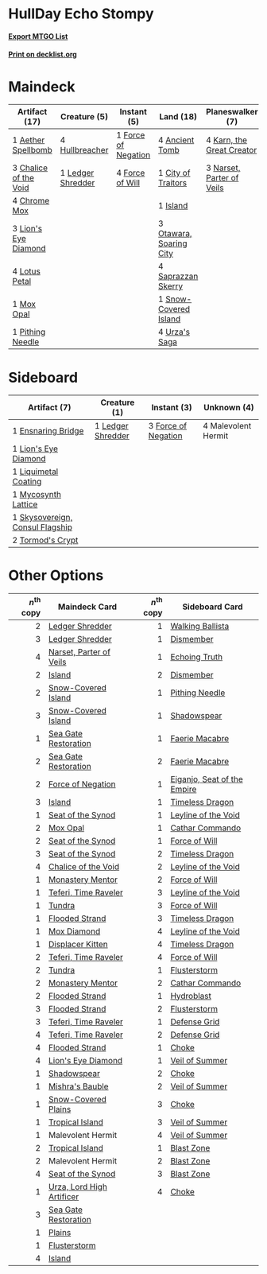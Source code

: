 # HullDay Echo Stompy

#### [Export MTGO List](../collection/HullDay%20Echo%20Stompy/HullDay%20Echo%20Stompy.txt)
#### [Print on decklist.org](http://decklist.org/?deckmain=1%09Aether%20Spellbomb%0A4%09Ancient%20Tomb%0A3%09Chalice%20of%20the%20Void%0A4%09Chrome%20Mox%0A1%09City%20of%20Traitors%0A4%09Day's%20Undoing%0A4%09Echo%20of%20Eons%0A1%09Force%20of%20Negation%0A4%09Force%20of%20Will%0A4%09Hullbreacher%0A1%09Island%0A4%09Karn,%20the%20Great%20Creator%0A1%09Ledger%20Shredder%0A3%09Lion's%20Eye%20Diamond%0A4%09Lotus%20Petal%0A1%09Mox%20Opal%0A3%09Narset,%20Parter%20of%20Veils%0A3%09Otawara,%20Soaring%20City%0A1%09Pithing%20Needle%0A4%09Saprazzan%20Skerry%0A1%09Snow-Covered%20Island%0A4%09Urza's%20Saga&deckside=1%09Ensnaring%20Bridge%0A3%09Force%20of%20Negation%0A1%09Ledger%20Shredder%0A1%09Lion's%20Eye%20Diamond%0A1%09Liquimetal%20Coating%0A4%09Malevolent%20Hermit%0A1%09Mycosynth%20Lattice%0A1%09Skysovereign,%20Consul%20Flagship%0A2%09Tormod's%20Crypt)
# Maindeck

|                                         Artifact (17)                                          |                                        Creature (5)                                        |                                         Instant (5)                                          |                                            Land (18)                                             |                                          Planeswalker (7)                                          |                                       Sorcery (8)                                        |
|------------------------------------------------------------------------------------------------|--------------------------------------------------------------------------------------------|----------------------------------------------------------------------------------------------|--------------------------------------------------------------------------------------------------|----------------------------------------------------------------------------------------------------|------------------------------------------------------------------------------------------|
|1 [Aether Spellbomb](http://gatherer.wizards.com/Pages/Card/Details.aspx?multiverseid=220525)   |4 [Hullbreacher](http://gatherer.wizards.com/Pages/Card/Details.aspx?multiverseid=502308)   |1 [Force of Negation](http://gatherer.wizards.com/Pages/Card/Details.aspx?multiverseid=464001)|4 [Ancient Tomb](http://gatherer.wizards.com/Pages/Card/Details.aspx?multiverseid=409567)         |4 [Karn, the Great Creator](http://gatherer.wizards.com/Pages/Card/Details.aspx?multiverseid=460928)|4 [Day's Undoing](http://gatherer.wizards.com/Pages/Card/Details.aspx?multiverseid=398652)|
|3 [Chalice of the Void](http://gatherer.wizards.com/Pages/Card/Details.aspx?multiverseid=442211)|1 [Ledger Shredder](http://gatherer.wizards.com/Pages/Card/Details.aspx?multiverseid=555247)|4 [Force of Will](http://gatherer.wizards.com/Pages/Card/Details.aspx?multiverseid=3107)      |1 [City of Traitors](http://gatherer.wizards.com/Pages/Card/Details.aspx?multiverseid=6168)       |3 [Narset, Parter of Veils](http://gatherer.wizards.com/Pages/Card/Details.aspx?multiverseid=460988)|4 [Echo of Eons](http://gatherer.wizards.com/Pages/Card/Details.aspx?multiverseid=463995) |
|4 [Chrome Mox](http://gatherer.wizards.com/Pages/Card/Details.aspx?multiverseid=413761)         |                                                                                            |                                                                                              |1 [Island](http://gatherer.wizards.com/Pages/Card/Details.aspx?multiverseid=439857)               |                                                                                                    |                                                                                          |
|3 [Lion's Eye Diamond](http://gatherer.wizards.com/Pages/Card/Details.aspx?multiverseid=3255)   |                                                                                            |                                                                                              |3 [Otawara, Soaring City](http://gatherer.wizards.com/Pages/Card/Details.aspx?multiverseid=548584)|                                                                                                    |                                                                                          |
|4 [Lotus Petal](http://gatherer.wizards.com/Pages/Card/Details.aspx?multiverseid=420602)        |                                                                                            |                                                                                              |4 [Saprazzan Skerry](http://gatherer.wizards.com/Pages/Card/Details.aspx?multiverseid=19643)      |                                                                                                    |                                                                                          |
|1 [Mox Opal](http://gatherer.wizards.com/Pages/Card/Details.aspx?multiverseid=397719)           |                                                                                            |                                                                                              |1 [Snow-Covered Island](http://gatherer.wizards.com/Pages/Card/Details.aspx?multiverseid=121130)  |                                                                                                    |                                                                                          |
|1 [Pithing Needle](http://gatherer.wizards.com/Pages/Card/Details.aspx?multiverseid=129526)     |                                                                                            |                                                                                              |4 [Urza's Saga](http://gatherer.wizards.com/Pages/Card/Details.aspx?multiverseid=522335)          |                                                                                                    |                                                                                          |


# Sideboard

|                                               Artifact (7)                                               |                                        Creature (1)                                        |                                         Instant (3)                                          |    Unknown (4)    |
|----------------------------------------------------------------------------------------------------------|--------------------------------------------------------------------------------------------|----------------------------------------------------------------------------------------------|-------------------|
|1 [Ensnaring Bridge](http://gatherer.wizards.com/Pages/Card/Details.aspx?multiverseid=15866)              |1 [Ledger Shredder](http://gatherer.wizards.com/Pages/Card/Details.aspx?multiverseid=555247)|3 [Force of Negation](http://gatherer.wizards.com/Pages/Card/Details.aspx?multiverseid=464001)|4 Malevolent Hermit|
|1 [Lion's Eye Diamond](http://gatherer.wizards.com/Pages/Card/Details.aspx?multiverseid=3255)             |                                                                                            |                                                                                              |                   |
|1 [Liquimetal Coating](http://gatherer.wizards.com/Pages/Card/Details.aspx?multiverseid=389578)           |                                                                                            |                                                                                              |                   |
|1 [Mycosynth Lattice](http://gatherer.wizards.com/Pages/Card/Details.aspx?multiverseid=446209)            |                                                                                            |                                                                                              |                   |
|1 [Skysovereign, Consul Flagship](http://gatherer.wizards.com/Pages/Card/Details.aspx?multiverseid=417807)|                                                                                            |                                                                                              |                   |
|2 [Tormod's Crypt](http://gatherer.wizards.com/Pages/Card/Details.aspx?multiverseid=389723)               |                                                                                            |                                                                                              |                   |


# Other Options

|*n*<sup>th</sup> copy|                                           Maindeck Card                                            |*n*<sup>th</sup> copy|                                            Sideboard Card                                            |
|--------------------:|----------------------------------------------------------------------------------------------------|--------------------:|------------------------------------------------------------------------------------------------------|
|                    2|[Ledger Shredder](http://gatherer.wizards.com/Pages/Card/Details.aspx?multiverseid=555247)          |                    1|[Walking Ballista](http://gatherer.wizards.com/Pages/Card/Details.aspx?multiverseid=423848)           |
|                    3|[Ledger Shredder](http://gatherer.wizards.com/Pages/Card/Details.aspx?multiverseid=555247)          |                    1|[Dismember](http://gatherer.wizards.com/Pages/Card/Details.aspx?multiverseid=382182)                  |
|                    4|[Narset, Parter of Veils](http://gatherer.wizards.com/Pages/Card/Details.aspx?multiverseid=460988)  |                    1|[Echoing Truth](http://gatherer.wizards.com/Pages/Card/Details.aspx?multiverseid=405212)              |
|                    2|[Island](http://gatherer.wizards.com/Pages/Card/Details.aspx?multiverseid=439857)                   |                    2|[Dismember](http://gatherer.wizards.com/Pages/Card/Details.aspx?multiverseid=382182)                  |
|                    2|[Snow-Covered Island](http://gatherer.wizards.com/Pages/Card/Details.aspx?multiverseid=121130)      |                    1|[Pithing Needle](http://gatherer.wizards.com/Pages/Card/Details.aspx?multiverseid=129526)             |
|                    3|[Snow-Covered Island](http://gatherer.wizards.com/Pages/Card/Details.aspx?multiverseid=121130)      |                    1|[Shadowspear](http://gatherer.wizards.com/Pages/Card/Details.aspx?multiverseid=476487)                |
|                    1|[Sea Gate Restoration](http://gatherer.wizards.com/Pages/Card/Details.aspx?multiverseid=491706)     |                    1|[Faerie Macabre](http://gatherer.wizards.com/Pages/Card/Details.aspx?multiverseid=201822)             |
|                    2|[Sea Gate Restoration](http://gatherer.wizards.com/Pages/Card/Details.aspx?multiverseid=491706)     |                    2|[Faerie Macabre](http://gatherer.wizards.com/Pages/Card/Details.aspx?multiverseid=201822)             |
|                    2|[Force of Negation](http://gatherer.wizards.com/Pages/Card/Details.aspx?multiverseid=464001)        |                    1|[Eiganjo, Seat of the Empire](http://gatherer.wizards.com/Pages/Card/Details.aspx?multiverseid=548581)|
|                    3|[Island](http://gatherer.wizards.com/Pages/Card/Details.aspx?multiverseid=439857)                   |                    1|[Timeless Dragon](http://gatherer.wizards.com/Pages/Card/Details.aspx?multiverseid=522111)            |
|                    1|[Seat of the Synod](http://gatherer.wizards.com/Pages/Card/Details.aspx?multiverseid=420940)        |                    1|[Leyline of the Void](http://gatherer.wizards.com/Pages/Card/Details.aspx?multiverseid=107682)        |
|                    2|[Mox Opal](http://gatherer.wizards.com/Pages/Card/Details.aspx?multiverseid=397719)                 |                    1|[Cathar Commando](http://gatherer.wizards.com/Pages/Card/Details.aspx?multiverseid=534764)            |
|                    2|[Seat of the Synod](http://gatherer.wizards.com/Pages/Card/Details.aspx?multiverseid=420940)        |                    1|[Force of Will](http://gatherer.wizards.com/Pages/Card/Details.aspx?multiverseid=3107)                |
|                    3|[Seat of the Synod](http://gatherer.wizards.com/Pages/Card/Details.aspx?multiverseid=420940)        |                    2|[Timeless Dragon](http://gatherer.wizards.com/Pages/Card/Details.aspx?multiverseid=522111)            |
|                    4|[Chalice of the Void](http://gatherer.wizards.com/Pages/Card/Details.aspx?multiverseid=442211)      |                    2|[Leyline of the Void](http://gatherer.wizards.com/Pages/Card/Details.aspx?multiverseid=107682)        |
|                    1|[Monastery Mentor](http://gatherer.wizards.com/Pages/Card/Details.aspx?multiverseid=391883)         |                    2|[Force of Will](http://gatherer.wizards.com/Pages/Card/Details.aspx?multiverseid=3107)                |
|                    1|[Teferi, Time Raveler](http://gatherer.wizards.com/Pages/Card/Details.aspx?multiverseid=461148)     |                    3|[Leyline of the Void](http://gatherer.wizards.com/Pages/Card/Details.aspx?multiverseid=107682)        |
|                    1|[Tundra](http://gatherer.wizards.com/Pages/Card/Details.aspx?multiverseid=885)                      |                    3|[Force of Will](http://gatherer.wizards.com/Pages/Card/Details.aspx?multiverseid=3107)                |
|                    1|[Flooded Strand](http://gatherer.wizards.com/Pages/Card/Details.aspx?multiverseid=405098)           |                    3|[Timeless Dragon](http://gatherer.wizards.com/Pages/Card/Details.aspx?multiverseid=522111)            |
|                    1|[Mox Diamond](http://gatherer.wizards.com/Pages/Card/Details.aspx?multiverseid=5193)                |                    4|[Leyline of the Void](http://gatherer.wizards.com/Pages/Card/Details.aspx?multiverseid=107682)        |
|                    1|[Displacer Kitten](http://gatherer.wizards.com/Pages/Card/Details.aspx?multiverseid=562946)         |                    4|[Timeless Dragon](http://gatherer.wizards.com/Pages/Card/Details.aspx?multiverseid=522111)            |
|                    2|[Teferi, Time Raveler](http://gatherer.wizards.com/Pages/Card/Details.aspx?multiverseid=461148)     |                    4|[Force of Will](http://gatherer.wizards.com/Pages/Card/Details.aspx?multiverseid=3107)                |
|                    2|[Tundra](http://gatherer.wizards.com/Pages/Card/Details.aspx?multiverseid=885)                      |                    1|[Flusterstorm](http://gatherer.wizards.com/Pages/Card/Details.aspx?multiverseid=228255)               |
|                    2|[Monastery Mentor](http://gatherer.wizards.com/Pages/Card/Details.aspx?multiverseid=391883)         |                    2|[Cathar Commando](http://gatherer.wizards.com/Pages/Card/Details.aspx?multiverseid=534764)            |
|                    2|[Flooded Strand](http://gatherer.wizards.com/Pages/Card/Details.aspx?multiverseid=405098)           |                    1|[Hydroblast](http://gatherer.wizards.com/Pages/Card/Details.aspx?multiverseid=3915)                   |
|                    3|[Flooded Strand](http://gatherer.wizards.com/Pages/Card/Details.aspx?multiverseid=405098)           |                    2|[Flusterstorm](http://gatherer.wizards.com/Pages/Card/Details.aspx?multiverseid=228255)               |
|                    3|[Teferi, Time Raveler](http://gatherer.wizards.com/Pages/Card/Details.aspx?multiverseid=461148)     |                    1|[Defense Grid](http://gatherer.wizards.com/Pages/Card/Details.aspx?multiverseid=45481)                |
|                    4|[Teferi, Time Raveler](http://gatherer.wizards.com/Pages/Card/Details.aspx?multiverseid=461148)     |                    2|[Defense Grid](http://gatherer.wizards.com/Pages/Card/Details.aspx?multiverseid=45481)                |
|                    4|[Flooded Strand](http://gatherer.wizards.com/Pages/Card/Details.aspx?multiverseid=405098)           |                    1|[Choke](http://gatherer.wizards.com/Pages/Card/Details.aspx?multiverseid=45431)                       |
|                    4|[Lion's Eye Diamond](http://gatherer.wizards.com/Pages/Card/Details.aspx?multiverseid=3255)         |                    1|[Veil of Summer](http://gatherer.wizards.com/Pages/Card/Details.aspx?multiverseid=466952)             |
|                    1|[Shadowspear](http://gatherer.wizards.com/Pages/Card/Details.aspx?multiverseid=476487)              |                    2|[Choke](http://gatherer.wizards.com/Pages/Card/Details.aspx?multiverseid=45431)                       |
|                    1|[Mishra's Bauble](http://gatherer.wizards.com/Pages/Card/Details.aspx?multiverseid=122122)          |                    2|[Veil of Summer](http://gatherer.wizards.com/Pages/Card/Details.aspx?multiverseid=466952)             |
|                    1|[Snow-Covered Plains](http://gatherer.wizards.com/Pages/Card/Details.aspx?multiverseid=121267)      |                    3|[Choke](http://gatherer.wizards.com/Pages/Card/Details.aspx?multiverseid=45431)                       |
|                    1|[Tropical Island](http://gatherer.wizards.com/Pages/Card/Details.aspx?multiverseid=884)             |                    3|[Veil of Summer](http://gatherer.wizards.com/Pages/Card/Details.aspx?multiverseid=466952)             |
|                    1|Malevolent Hermit                                                                                   |                    4|[Veil of Summer](http://gatherer.wizards.com/Pages/Card/Details.aspx?multiverseid=466952)             |
|                    2|[Tropical Island](http://gatherer.wizards.com/Pages/Card/Details.aspx?multiverseid=884)             |                    1|[Blast Zone](http://gatherer.wizards.com/Pages/Card/Details.aspx?multiverseid=461171)                 |
|                    2|Malevolent Hermit                                                                                   |                    2|[Blast Zone](http://gatherer.wizards.com/Pages/Card/Details.aspx?multiverseid=461171)                 |
|                    4|[Seat of the Synod](http://gatherer.wizards.com/Pages/Card/Details.aspx?multiverseid=420940)        |                    3|[Blast Zone](http://gatherer.wizards.com/Pages/Card/Details.aspx?multiverseid=461171)                 |
|                    1|[Urza, Lord High Artificer](http://gatherer.wizards.com/Pages/Card/Details.aspx?multiverseid=464024)|                    4|[Choke](http://gatherer.wizards.com/Pages/Card/Details.aspx?multiverseid=45431)                       |
|                    3|[Sea Gate Restoration](http://gatherer.wizards.com/Pages/Card/Details.aspx?multiverseid=491706)     |                     |                                                                                                      |
|                    1|[Plains](http://gatherer.wizards.com/Pages/Card/Details.aspx?multiverseid=439856)                   |                     |                                                                                                      |
|                    1|[Flusterstorm](http://gatherer.wizards.com/Pages/Card/Details.aspx?multiverseid=228255)             |                     |                                                                                                      |
|                    4|[Island](http://gatherer.wizards.com/Pages/Card/Details.aspx?multiverseid=439857)                   |                     |                                                                                                      |

